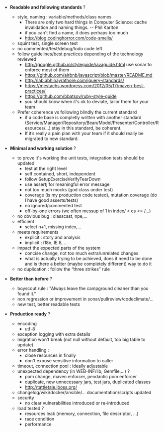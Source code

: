 
* **Readable and following standards** ?
  * style, naming : variable/methods/class names
    * There are only two hard things in Computer Science: cache invalidation and naming things. -- Phil Karlton
    * if you can't find a name, it does perhaps too much
    * http://blog.codinghorror.com/code-smells/
  * squint test, single screen test
  * no commented/test/debug/todo code left
  * follow guidelines/best practices depending of the technology reviewed
     * http://google.github.io/styleguide/javaguide.html use sonar to enforce most of them
     * https://github.com/airbnb/javascript/blob/master/README.md
     * http://lab.abhinayrathore.com/jquery-standards/
     * https://mestachs.wordpress.com/2012/05/17/maven-best-practices/
     * https://github.com/bbatsov/ruby-style-guide
     * you should know when it's ok to deviate, tailor them for your team
  * Prefer coherence vs following blindly the current standard
     * if a code base is completly written with another standard (Service/Manager/Repository/Bean/Model/Presenter/Controller/Resources/…) stay in this standard, be coherent.
     * If it’s really a pain plan with your team if it should really be migrated to new standard.

* **Minimal and working solution** ?
  * to prove it's working the unit tests, integration tests should be updated
    * test at the right level
    * self contained, short, independent
    * follow SetupExerciseVerifyTearDown
    * use assertj for meaningful error message
    * not too much mocks (god class under test)
    * coverage (is my production code tested), mutation coverage (do I have good asserts/tests)
    * no ignored/commented test
    * off-by-one errors (we often messup of 1 in index/ < cs <= /...)
  * no obvious bug : classcast, npe,...
  * efficient
    * select n+1, missing index,...
  * meets requirements
    * explicit : story and analysis
    * implicit : i18n, IE 8, ...
  * impact the expected parts of the system
    * concise change, not too much extra/unrelated changes
    * what is actually trying to be achieved, does it need to be done and is there a better (maybe completely different) way to do it
  * no duplication : follow the “three strikes” rule

* **Better than before** ?
  * boyscout rule : "Always leave the campground cleaner than you found it."
  * non regression or improvement in sonar/pullreview/codeclimate/...
  * new test, better readable tests

* **Production ready** ?
  * encoding
    * utf-8
  * exception logging with extra details
  * migration won't break (not null without default, too big table to update)
  * error handling :
    * close resources in finally
    * don't expose sensitive information to caller
  * timeout, connection pool : ideally adjustable
  * unexpected dependency (in WEB-INF/lib, Gemfile,...) ?
    * pom change, maven enforcer, pendantic pom enforcer
    * duplicate, new unnecessary jars, test jars, duplicated classes
    * http://tattletale.jboss.org/
  * changelog/wiki/docker/ansible/... documentation/scripts updated
  * security
    * no clear vulnerabilities introduced or re-introduced
  * load tested ?
    * resources leak (memory, connection, file descriptor, ...)
    * race condition
    * performance

